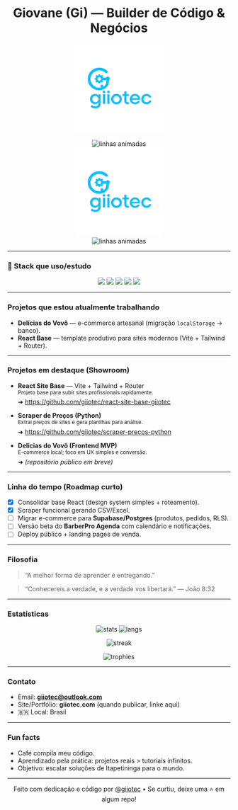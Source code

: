 <!-- Perfil: giiotec | README de perfil -->

<h1 align="center"> Giovane (Gi) — Builder de Código & Negócios</h1>

<p align="center">
  <img src="https://github.com/giiotec/giiotec/blob/main/logo-giiotec.png" width="200" alt="Logo Giiotec" />
</p>

<div align="center">
  <img src="https://readme-typing-svg.demolab.com?font=JetBrains+Mono&size=20&pause=1000&color=10B981&width=600&lines=Automacao+e+Web+Scraping;De+Itapetininga+para+o+mundo" alt="linhas animadas" />
</div>



<div align="center">

  <img src="https://github.com/giiotec/giiotec/blob/main/logo-giiotec.png" width="200" alt="Logo Giiotec" />

  <br/>

  <img src="https://readme-typing-svg.demolab.com?font=JetBrains+Mono&size=20&pause=1000&color=10B981&width=600&lines=Automacao+e+Web+Scraping;De+Itapetininga+para+o+mundo" alt="linhas animadas" />

</div>


---

### 🔧 Stack que uso/estudo
<p align="center">
  <img src="https://img.shields.io/badge/React-20232a?style=for-the-badge&logo=react&logoColor=61DAFB"/>
  <img src="https://img.shields.io/badge/Vite-646CFF?style=for-the-badge&logo=vite&logoColor=white"/>
  <img src="https://img.shields.io/badge/Tailwind-06B6D4?style=for-the-badge&logo=tailwindcss&logoColor=white"/>
  <img src="https://img.shields.io/badge/JavaScript-F7DF1E?style=for-the-badge&logo=javascript&logoColor=000"/>
  <img src="https://img.shields.io/badge/Python-3776AB?style=for-the-badge&logo=python&logoColor=white"/>
</p>

---

###  Projetos que estou atualmente trabalhando  
-  **Delícias do Vovô** — e-commerce artesanal (migração `localStorage` → banco).  
-  **React Base** — template produtivo para sites modernos (Vite + Tailwind + Router).

---

###  Projetos em destaque (Showroom)
-  **React Site Base** — Vite + Tailwind + Router  
  <sup>Projeto base para subir sites profissionais rapidamente.</sup>  
  ➜ https://github.com/giiotec/react-site-base-giiotec

-  **Scraper de Preços (Python)**  
  <sup>Extrai preços de sites e gera planilhas para análise.</sup>  
  ➜ https://github.com/giiotec/scraper-precos-python

-  **Delícias do Vovô (Frontend MVP)**  
  <sup>E-commerce local; foco em UX simples e conversão.</sup>  
  ➜ *(repositório público em breve)*

---

###  Linha do tempo (Roadmap curto)
- [x] Consolidar base React (design system simples + roteamento).  
- [x] Scraper funcional gerando CSV/Excel.  
- [ ] Migrar e-commerce para **Supabase/Postgres** (produtos, pedidos, RLS).  
- [ ] Versão beta do **BarberPro Agenda** com calendário e notificações.  
- [ ] Deploy público + landing pages de venda.

---

###  Filosofia
> “A melhor forma de aprender é entregando.”

> “Conhecereis a verdade, e a verdade vos libertará.” — João 8:32

---

###  Estatísticas
<p align="center">
  <img height="160" src="https://github-readme-stats.vercel.app/api?username=giiotec&show_icons=true&theme=radical" alt="stats"/>
  <img height="160" src="https://github-readme-stats.vercel.app/api/top-langs/?username=giiotec&layout=compact&theme=radical" alt="langs"/>
</p>

<p align="center">
  <img height="160" src="https://streak-stats.demolab.com?user=giiotec&theme=radical" alt="streak"/>
</p>

<p align="center">
  <img src="https://github-profile-trophy.vercel.app/?username=giiotec&theme=onedark&row=1&column=6" alt="trophies"/>
</p>

<!--
Opcional (requer GitHub Action):
<p align="center">
  <img src="https://raw.githubusercontent.com/giiotec/giiotec/output/github-contribution-grid-snake.svg" alt="snake"/>
</p>
-->

---

###  Contato
- Email: **giiotec@outlook.com**  
-  Site/Portfólio: **giiotec.com** (quando publicar, linke aqui)  
- 🇧🇷 Local: Brasil

---

###  Fun facts
-  Café compila meu código.  
-  Aprendizado pela prática: projetos reais > tutoriais infinitos.  
-  Objetivo: escalar soluções de Itapetininga para o mundo.

---

<p align="center">
  Feito com dedicação e código por <a href="https://github.com/giiotec">@giiotec</a> • Se curtiu, deixe uma ⭐ em algum repo!
</p>

